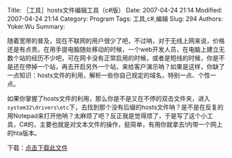 ﻿Title: ［工具］hosts文件编辑工具（c#版）
Date: 2007-04-24 21:14
Modified: 2007-04-24 21:14
Category: Program
Tags: 工具,c#,编辑
Slug: 294
Authors: Yoker.Wu
Summary: 


随着宽带的普及，现在不联网的用户很少了吧，不过呐，对于无线上网来说，价格还是有点贵。在用手提电脑随处移动的时候，一个web开发人员，在电脑上建立无数个站的经历不少吧，可在网卡没有正常启用的时候，或者是短线的时候，你是不是还在停掉一个站，再去开启另外一个站，来给客户演示呐？如果是这样，你缺了一点知识：hosts文件的利用，解析一些你自己规定的域名，特别一点、个性一点。

如果你掌握了hosts文件的利用，那么你是不是又在不停的双击文件夹，进入`system32\drivers\etc`下，去找到那个没有后缀的hosts文件呐？是不是在反复的用Notepad来打开他呐？太麻烦了吧？反正我是觉得烦了，于是写了这个小工具，C#的，主要也就是对文本文件的操作，挺简单，有用你就拿去!内带一个网上的hta版本。

下载：[点击下载此文件](/attachments/month_0704/HostEditer.rar)
